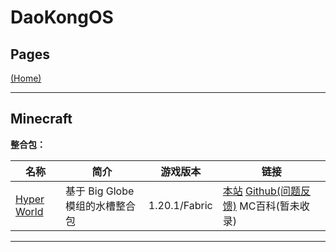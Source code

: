 # DaoKongOS

## Pages

[(Home)](/)

---

## Minecraft

**整合包：**

| 名称              | 简介 | 游戏版本 | 链接                                                                                                                        |
|-----------------| --- |------|---------------------------------------------------------------------------------------------------------------------------|
| [Hyper World](/pages/minecrafts/modpacks/hyper-world/) | 基于 Big Globe 模组的水槽整合包 | 1.20.1/Fabric | [本站](/pages/minecrafts/modpacks/hyper-world/) [Github(问题反馈)](https://github.com/YELANDAOKONG/McPackHyperWorld) MC百科(暂未收录) |

---

<script src="https://giscus.app/client.js"
        data-repo="YELANDAOKONG/DaoKongOS"
        data-repo-id="R_kgDOOCWX7g"
        data-category="Announcements"
        data-category-id="DIC_kwDOOCWX7s4CngzH"
        data-mapping="pathname"
        data-strict="0"
        data-reactions-enabled="1"
        data-emit-metadata="0"
        data-input-position="top"
        data-theme="preferred_color_scheme"
        data-lang="zh-CN"
        crossorigin="anonymous"
        async>
</script>

